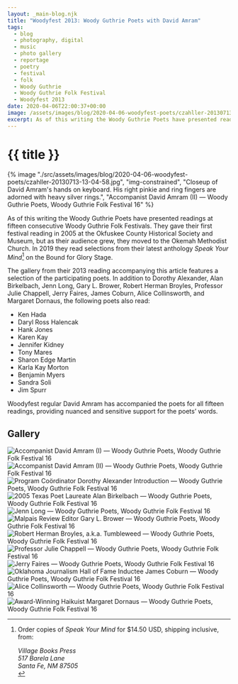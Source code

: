 ```yaml
---
layout: _main-blog.njk
title: "Woodyfest 2013: Woody Guthrie Poets with David Amram"
tags: 
  - blog
  - photography, digital
  - music
  - photo gallery
  - reportage
  - poetry
  - festival
  - folk
  - Woody Guthrie
  - Woody Guthrie Folk Festival
  - Woodyfest 2013
date: 2020-04-06T22:00:37+00:00
image: /assets/images/blog/2020-04-06-woodyfest-poets/czahller-20130713-13-04-58.jpg
excerpt: As of this writing the Woody Guthrie Poets have presented readings at fifteen consecutive Woody Guthrie Folk Festivals. They gave their first festival reading in 2005.
---
```

<!-- markdownlint-disable MD025 -->
# {{ title }}

<!-- markdownlint-enable MD025 --><mpb-dialog-img>

{% image "./src/assets/images/blog/2020-04-06-woodyfest-poets/czahller-20130713-13-04-58.jpg", "img-constrained", "Closeup of David Amram's hands on keyboard. His right pinkie and ring fingers are adorned with heavy silver rings.", "Accompanist David Amram (II) — Woody Guthrie Poets, Woody Guthrie Folk Festival 16" %}</mpb-dialog-img>

<time datetime="2020-04-06">As of this writing</time> the Woody Guthrie Poets have presented readings at fifteen consecutive Woody Guthrie Folk Festivals. They gave their first festival reading in <time datetime="2005-07">2005</time> at the <span class="h-card p-organization">Okfuskee County Historical Society and Museum</span>, but as their audience grew, they moved to the <span class="h-card p-organization">Okemah Methodist Church</span>. In <time datetime="2019-07-13">2019</time> they read selections from their latest anthology <cite>Speak Your Mind</cite>[^1] on the Bound for Glory Stage.

[^1]: Order copies of <cite>Speak Your Mind</cite> for $14.50 <abbr>USD</abbr>, shipping inclusive, from:<br />

    <address>Village Books Press<br />517 Barela Lane<br />Santa Fe, <abbr>NM</abbr> 87505</address>

The gallery from their <time datetime="2013-07">2013</time> reading accompanying this article features a selection of the participating poets. In addition to <span class="h-card p-name">Dorothy Alexander</span>, <span class="h-card p-name">Alan Birkelbach</span>, <span class="h-card p-name">Jenn Long</span>, <span class="h-card p-name">Gary L. Brower</span>, <span class="h-card p-name">Robert Herman Broyles</span>, Professor <span class="h-card p-name">Julie Chappell</span>, <span class="h-card p-name">Jerry Faires</span>, <span class="h-card p-name">James Coburn</span>, <span class="h-card p-name">Alice Collinsworth</span>, and <span class="h-card p-name">Margaret Dornaus</span>, the following poets also read:

<div class="col-2 allow-break">

* <span class="h-card p-name">Ken Hada</span>
* <span class="h-card p-name">Daryl Ross Halencak</span>
* <span class="h-card p-name">Hank Jones</span>
* <span class="h-card p-name">Karen Kay</span>
* <span class="h-card p-name">Jennifer Kidney</span>
* <span class="h-card p-name">Tony Mares</span>
* <span class="h-card p-name">Sharon Edge Martin</span>
* <span class="h-card p-name">Karla Kay Morton</span>
* <span class="h-card p-name">Benjamin Myers</span>
* <span class="h-card p-name">Sandra Soli</span>
* <span class="h-card p-name">Jim Spurr</span>

</div>

Woodyfest regular <span class="h-card p-name">David Amram</span> has accompanied the poets for all fifteen readings, providing nuanced and sensitive support for the poets’ words.

## Gallery

<mpb-dialog-gallery hint rel cols="8">
  
  ![Accompanist David Amram (I) — Woody Guthrie Poets, Woody Guthrie Folk Festival 16](/assets/images/blog/2020-04-06-woodyfest-poets/czahller-20130713-13-04-13.jpg)
  ![Accompanist David Amram (II) — Woody Guthrie Poets, Woody Guthrie Folk Festival 16](/assets/images/blog/2020-04-06-woodyfest-poets/czahller-20130713-13-04-58.jpg)
  ![Program Coördinator Dorothy Alexander Introduction — Woody Guthrie Poets, Woody Guthrie Folk Festival 16](/assets/images/blog/2020-04-06-woodyfest-poets/czahller-20130713-13-05-54.jpg)
  ![2005 Texas Poet Laureate Alan Birkelbach — Woody Guthrie Poets, Woody Guthrie Folk Festival 16](/assets/images/blog/2020-04-06-woodyfest-poets/czahller-20130713-13-06-55.jpg)
  ![Jenn Long — Woody Guthrie Poets, Woody Guthrie Folk Festival 16](/assets/images/blog/2020-04-06-woodyfest-poets/czahller-20130713-13-12-42.jpg)
  ![Malpais Review Editor Gary L. Brower — Woody Guthrie Poets, Woody Guthrie Folk Festival 16](/assets/images/blog/2020-04-06-woodyfest-poets/czahller-20130713-13-18-16.jpg)
  ![Robert Herman Broyles, a.k.a. Tumbleweed — Woody Guthrie Poets, Woody Guthrie Folk Festival 16](/assets/images/blog/2020-04-06-woodyfest-poets/czahller-20130713-13-29-40.jpg)
  ![Professor Julie Chappell — Woody Guthrie Poets, Woody Guthrie Folk Festival 16](/assets/images/blog/2020-04-06-woodyfest-poets/czahller-20130713-13-36-24.jpg)
  ![Jerry Faires — Woody Guthrie Poets, Woody Guthrie Folk Festival 16](/assets/images/blog/2020-04-06-woodyfest-poets/czahller-20130713-13-41-43.jpg)
  ![Oklahoma Journalism Hall of Fame Inductee James Coburn — Woody Guthrie Poets, Woody Guthrie Folk Festival 16](/assets/images/blog/2020-04-06-woodyfest-poets/czahller-20130713-13-55-09.jpg)
  ![Alice Collinsworth — Woody Guthrie Poets, Woody Guthrie Folk Festival 16](/assets/images/blog/2020-04-06-woodyfest-poets/czahller-20130713-14-00-26.jpg)
  ![Award-Winning Haikuist Margaret Dornaus — Woody Guthrie Poets, Woody Guthrie Folk Festival 16](/assets/images/blog/2020-04-06-woodyfest-poets/czahller-20130713-14-03-30.jpg)
</mpb-dialog-gallery>

